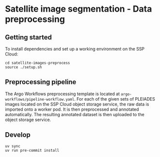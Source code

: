 # Satellite image segmentation - Data preprocessing

## Getting started

To install dependencies and set up a working environment on the SSP Cloud:

```shell
cd satellite-images-preprocess
source ./setup.sh
```

## Preprocessing pipeline

The Argo Workflows preprocessing template is located at `argo-workflows/pipeline-workflow.yaml`. For each of the given sets of PLEIADES images located on the SSP Cloud object storage service, the raw data is imported onto a worker pod. It is then preprocessed and annotated automatically. The resulting annotated dataset is then uploaded to the object storage service.


## Develop
```shell
uv sync
uv run pre-commit install
```